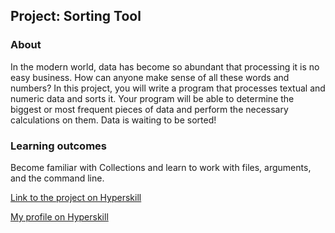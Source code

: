 ## Project: Sorting Tool


### About
In the modern world, data has become so abundant that processing it is no easy business. How can anyone make sense of all these words and numbers? In this project, you will write a program that processes textual and numeric data and sorts it. Your program will be able to determine the biggest or most frequent pieces of data and perform the necessary calculations on them. Data is waiting to be sorted!
### Learning outcomes
Become familiar with Collections and learn to work with files, arguments, and the command line.

[Link to the project on Hyperskill](https://hyperskill.org/projects/45)

[My profile on Hyperskill](https://hyperskill.org/profile/43632084)